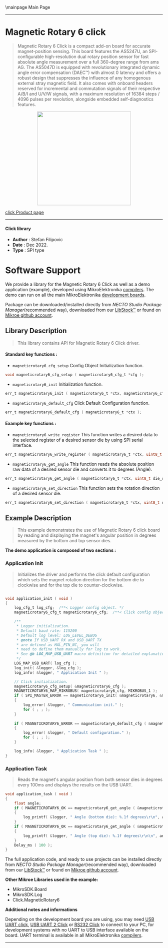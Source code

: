 \mainpage Main Page

---
# Magnetic Rotary 6 click

> Magnetic Rotary 6 Click is a compact add-on board for accurate magnet-position sensing. This board features the AS5247U, an SPI-configurable high-resolution dual rotary position sensor for fast absolute angle measurement over a full 360-degree range from ams AG. The AS5047D is equipped with revolutionary integrated dynamic angle error compensation (DAEC™) with almost 0 latency and offers a robust design that suppresses the influence of any homogenous external stray magnetic field. It also comes with onboard headers reserved for incremental and commutation signals of their respective A/B/I and U/V/W signals, with a maximum resolution of 16384 steps / 4096 pulses per revolution, alongside embedded self-diagnostics features.

<p align="center">
  <img src="https://download.mikroe.com/images/click_for_ide/magneticrotary6_click.png" height=300px>
</p>

[click Product page](https://www.mikroe.com/magnetic-rotary-6-click)

---


#### Click library

- **Author**        : Stefan Filipovic
- **Date**          : Dec 2022.
- **Type**          : SPI type


# Software Support

We provide a library for the Magnetic Rotary 6 Click
as well as a demo application (example), developed using MikroElektronika
[compilers](https://www.mikroe.com/necto-studio).
The demo can run on all the main MikroElektronika [development boards](https://www.mikroe.com/development-boards).

Package can be downloaded/installed directly from *NECTO Studio Package Manager*(recommended way), downloaded from our [LibStock&trade;](https://libstock.mikroe.com) or found on [Mikroe github account](https://github.com/MikroElektronika/mikrosdk_click_v2/tree/master/clicks).

## Library Description

> This library contains API for Magnetic Rotary 6 Click driver.

#### Standard key functions :

- `magneticrotary6_cfg_setup` Config Object Initialization function.
```c
void magneticrotary6_cfg_setup ( magneticrotary6_cfg_t *cfg );
```

- `magneticrotary6_init` Initialization function.
```c
err_t magneticrotary6_init ( magneticrotary6_t *ctx, magneticrotary6_cfg_t *cfg );
```

- `magneticrotary6_default_cfg` Click Default Configuration function.
```c
err_t magneticrotary6_default_cfg ( magneticrotary6_t *ctx );
```

#### Example key functions :

- `magneticrotary6_write_register` This function writes a desired data to the selected register of a desired sensor die by using SPI serial interface.
```c
err_t magneticrotary6_write_register ( magneticrotary6_t *ctx, uint8_t die_sel, uint16_t reg, uint16_t data_in );
```

- `magneticrotary6_get_angle` This function reads the absolute position raw data of a desired sensor die and converts it to degrees (Angle).
```c
err_t magneticrotary6_get_angle ( magneticrotary6_t *ctx, uint8_t die_sel, float *angle );
```

- `magneticrotary6_set_direction` This function sets the rotation direction of a desired sensor die.
```c
err_t magneticrotary6_set_direction ( magneticrotary6_t *ctx, uint8_t die_sel, uint8_t dir );
```

## Example Description

> This example demonstrates the use of Magnetic Rotary 6 click board by reading and displaying the magnet's angular position in degrees measured by the bottom and top sensor dies.

**The demo application is composed of two sections :**

### Application Init

> Initializes the driver and performs the click default configuration which sets the magnet rotation direction for the bottom die to clockwise and for the top die to counter-clockwise.

```c

void application_init ( void )
{
    log_cfg_t log_cfg;  /**< Logger config object. */
    magneticrotary6_cfg_t magneticrotary6_cfg;  /**< Click config object. */

    /** 
     * Logger initialization.
     * Default baud rate: 115200
     * Default log level: LOG_LEVEL_DEBUG
     * @note If USB_UART_RX and USB_UART_TX 
     * are defined as HAL_PIN_NC, you will 
     * need to define them manually for log to work. 
     * See @b LOG_MAP_USB_UART macro definition for detailed explanation.
     */
    LOG_MAP_USB_UART( log_cfg );
    log_init( &logger, &log_cfg );
    log_info( &logger, " Application Init " );

    // Click initialization.
    magneticrotary6_cfg_setup( &magneticrotary6_cfg );
    MAGNETICROTARY6_MAP_MIKROBUS( magneticrotary6_cfg, MIKROBUS_1 );
    if ( SPI_MASTER_ERROR == magneticrotary6_init( &magneticrotary6, &magneticrotary6_cfg ) )
    {
        log_error( &logger, " Communication init." );
        for ( ; ; );
    }
    
    if ( MAGNETICROTARY6_ERROR == magneticrotary6_default_cfg ( &magneticrotary6 ) )
    {
        log_error( &logger, " Default configuration." );
        for ( ; ; );
    }

    log_info( &logger, " Application Task " );
}

```

### Application Task

> Reads the magnet's angular position from both sensor dies in degrees every 100ms and displays the results on the USB UART.

```c
void application_task ( void )
{
    float angle;
    if ( MAGNETICROTARY6_OK == magneticrotary6_get_angle ( &magneticrotary6, MAGNETICROTARY6_DIE_BOTTOM, &angle ) )
    {
        log_printf( &logger, " Angle (bottom die): %.1f degrees\r\n", angle );
    }
    if ( MAGNETICROTARY6_OK == magneticrotary6_get_angle ( &magneticrotary6, MAGNETICROTARY6_DIE_TOP, &angle ) )
    {
        log_printf( &logger, " Angle (top die): %.1f degrees\r\n\n", angle );
    }
    Delay_ms ( 100 );
}
```

The full application code, and ready to use projects can be installed directly from *NECTO Studio Package Manager*(recommended way), downloaded from our [LibStock&trade;](https://libstock.mikroe.com) or found on [Mikroe github account](https://github.com/MikroElektronika/mikrosdk_click_v2/tree/master/clicks).

**Other Mikroe Libraries used in the example:**

- MikroSDK.Board
- MikroSDK.Log
- Click.MagneticRotary6

**Additional notes and informations**

Depending on the development board you are using, you may need
[USB UART click](https://www.mikroe.com/usb-uart-click),
[USB UART 2 Click](https://www.mikroe.com/usb-uart-2-click) or
[RS232 Click](https://www.mikroe.com/rs232-click) to connect to your PC, for
development systems with no UART to USB interface available on the board. UART
terminal is available in all MikroElektronika
[compilers](https://shop.mikroe.com/compilers).

---
